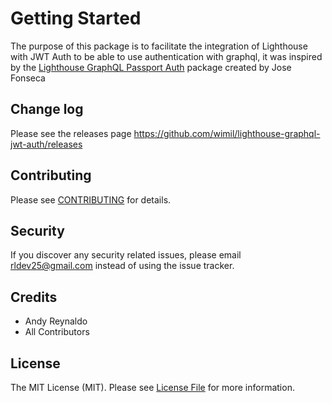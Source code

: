 # Getting Started

The purpose of this package is to facilitate the integration of Lighthouse with JWT Auth to be able to use authentication with graphql, it was inspired by the [Lighthouse GraphQL Passport Auth](https://github.com/wimil/lighthouse-graphql-jwt-auth) package created by Jose Fonseca

## Change log

Please see the releases page https://github.com/wimil/lighthouse-graphql-jwt-auth/releases

## Contributing

Please see [CONTRIBUTING](https://github.com/wimil/lighthouse-graphql-jwt-auth/blob/master/CONTRIBUTING.md) for details.

## Security

If you discover any security related issues, please email rldev25@gmail.com instead of using the issue tracker.

## Credits

* Andy Reynaldo
* All Contributors

## License

The MIT License (MIT). Please see [License File](https://github.com/wimil/lighthouse-graphql-jwt-auth/blob/master/license.md) for more information.